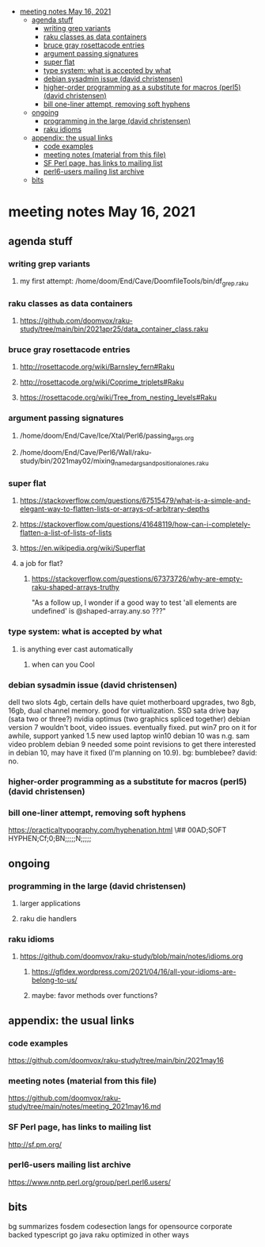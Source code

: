 - [meeting notes May 16, 2021](#org342d764)
  - [agenda stuff](#orgc175819)
    - [writing grep variants](#org1591e58)
    - [raku classes as data containers](#org001b602)
    - [bruce gray rosettacode entries](#orgac36990)
    - [argument passing signatures](#org2106e96)
    - [super flat](#orgf0f0252)
    - [type system: what is accepted by what](#org3d1221b)
    - [debian sysadmin issue (david christensen)](#orga72e20c)
    - [higher-order programming as a substitute for macros (perl5)  (david christensen)](#orgc0a78b0)
    - [bill one-liner attempt, removing soft hyphens](#org6835d73)
  - [ongoing](#org6029e38)
    - [programming in the large (david christensen)](#orgd78bfba)
    - [raku idioms](#orga3337e5)
  - [appendix: the usual links](#orgebfc2b1)
    - [code examples](#org8a55b97)
    - [meeting notes (material from this file)](#orgd51b412)
    - [SF Perl page, has links to mailing list](#org60f500a)
    - [perl6-users mailing list archive](#org4076a55)
  - [bits](#orgb67f2ce)


<a id="org342d764"></a>

# meeting notes May 16, 2021


<a id="orgc175819"></a>

## agenda stuff


<a id="org1591e58"></a>

### writing grep variants

1.  my first attempt: /home/doom/End/Cave/DoomfileTools/bin/df<sub>grep.raku</sub>


<a id="org001b602"></a>

### raku classes as data containers

1.  <https://github.com/doomvox/raku-study/tree/main/bin/2021apr25/data_container_class.raku>


<a id="orgac36990"></a>

### bruce gray rosettacode entries

1.  <http://rosettacode.org/wiki/Barnsley_fern#Raku>

2.  <http://rosettacode.org/wiki/Coprime_triplets#Raku>

3.  <https://rosettacode.org/wiki/Tree_from_nesting_levels#Raku>


<a id="org2106e96"></a>

### argument passing signatures

1.  /home/doom/End/Cave/Ice/Xtal/Perl6/passing<sub>args.org</sub>

2.  /home/doom/End/Cave/Perl6/Wall/raku-study/bin/2021may02/mixing<sub>named</sub><sub>args</sub><sub>and</sub><sub>positional</sub><sub>ones.raku</sub>


<a id="orgf0f0252"></a>

### super flat

1.  <https://stackoverflow.com/questions/67515479/what-is-a-simple-and-elegant-way-to-flatten-lists-or-arrays-of-arbitrary-depths>

2.  <https://stackoverflow.com/questions/41648119/how-can-i-completely-flatten-a-list-of-lists-of-lists>

3.  <https://en.wikipedia.org/wiki/Superflat>

4.  a job for flat?

    1.  <https://stackoverflow.com/questions/67373726/why-are-empty-raku-shaped-arrays-truthy>
    
        "As a follow up, I wonder if a good way to test 'all elements are undefined' is @shaped-array.any.so ???"


<a id="org3d1221b"></a>

### type system: what is accepted by what

1.  is anything ever cast automatically

    1.  when can you Cool


<a id="orga72e20c"></a>

### debian sysadmin issue (david christensen)

dell two slots 4gb, certain dells have quiet motherboard upgrades, two 8gb, 16gb, dual channel memory. good for virtualization. SSD sata drive bay (sata two or three?) nvidia optimus (two graphics spliced together) debian version 7 wouldn't boot, video issues. eventually fixed. put win7 pro on it for awhile, support yanked 1.5 new used laptop win10 debian 10 was n.g. sam video problem debian 9 needed some point revisions to get there interested in debian 10, may have it fixed (I'm planning on 10.9). bg: bumblebee? david: no.


<a id="orgc0a78b0"></a>

### higher-order programming as a substitute for macros (perl5)  (david christensen)


<a id="org6835d73"></a>

### bill one-liner attempt, removing soft hyphens

<https://practicaltypography.com/hyphenation.html> \\## 00AD;SOFT HYPHEN;Cf;0;BN;;;;;N;;;;;


<a id="org6029e38"></a>

## ongoing


<a id="orgd78bfba"></a>

### programming in the large (david christensen)

1.  larger applications

2.  raku die handlers


<a id="orga3337e5"></a>

### raku idioms

1.  <https://github.com/doomvox/raku-study/blob/main/notes/idioms.org>

    1.  <https://gfldex.wordpress.com/2021/04/16/all-your-idioms-are-belong-to-us/>
    
    2.  maybe: favor methods over functions?


<a id="orgebfc2b1"></a>

## appendix: the usual links


<a id="org8a55b97"></a>

### code examples

<https://github.com/doomvox/raku-study/tree/main/bin/2021may16>


<a id="orgd51b412"></a>

### meeting notes (material from this file)

<https://github.com/doomvox/raku-study/tree/main/notes/meeting_2021may16.md>


<a id="org60f500a"></a>

### SF Perl page, has links to mailing list

<http://sf.pm.org/>


<a id="org4076a55"></a>

### perl6-users mailing list archive

<https://www.nntp.perl.org/group/perl.perl6.users/>


<a id="orgb67f2ce"></a>

## bits

bg summarizes fosdem codesection langs for opensource corporate backed typescript go java raku optimized in other ways
